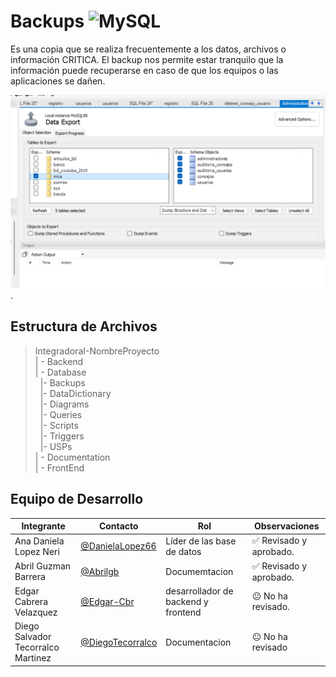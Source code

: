 # Backups ![MySQL](https://img.shields.io/badge/MySQL-00000F?style=for-the-badge&logo=mysql&logoColor=white)


 Es una copia que se realiza frecuentemente a los datos, archivos o información CRITICA. El backup nos permite estar tranquilo que la información puede recuperarse en caso de que los equipos o las aplicaciones se dañen.

 ![Backups](https://github.com/DanielaLopez66/MicroAyuda-Proyecto/blob/main/Databases/Backups/backups.PNG).

## Estructura de Archivos

>IntegradoraI-NombreProyecto<br>
>| - Backend <br>
>| - Database<br>
 >&nbsp;&nbsp;|- Backups<br>
 >&nbsp;&nbsp;|- DataDictionary<br>
 >&nbsp;&nbsp;|- Diagrams<br>
 >&nbsp;&nbsp;|- Queries<br>
 >&nbsp;&nbsp;|- Scripts<br>
 >&nbsp;&nbsp;|- Triggers<br>
 >&nbsp;&nbsp;|- USPs<br>
>| - Documentation<br>
>| - FrontEnd


## Equipo de Desarrollo

|Integrante|Contacto|Rol|Observaciones|
|------------|--------|---|---|
|Ana Daniela Lopez Neri|[@DanielaLopez66](https://github.com/DanielaLopez66)|Líder de las base de datos|✅ Revisado y aprobado.|
|Abril Guzman Barrera|[@Abrilgb](https://github.com/Abrilgb)|Documemtacion|✅ Revisado y aprobado.|
|Edgar Cabrera Velazquez |[@Edgar-Cbr](https://github.com/Edgar-Cbr)|desarrollador de backend y frontend|😐 No ha revisado.|
|Diego Salvador Tecorralco Martinez |[@DiegoTecorralco](https://github.com/DiegoTecorralco)|Documentacion|😐 No ha revisado|
